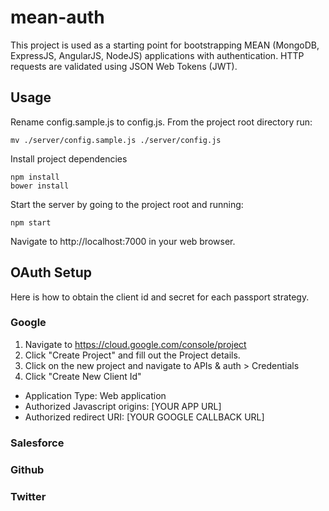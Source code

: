 # mean-auth

This project is used as a starting point for bootstrapping MEAN (MongoDB, ExpressJS, AngularJS, NodeJS) applications with authentication. HTTP requests are validated using JSON Web Tokens (JWT).

## Usage
Rename config.sample.js to config.js. From the project root directory run:
```
mv ./server/config.sample.js ./server/config.js
```
Install project dependencies
```
npm install
bower install
```

Start the server by going to the project root and running:
```
npm start
```

Navigate to http://localhost:7000 in your web browser.

## OAuth Setup
Here is how to obtain the client id and secret for each passport strategy.

### Google
1. Navigate to https://cloud.google.com/console/project
2. Click "Create Project" and fill out the Project details.
3. Click on the new project and navigate to APIs & auth > Credentials
4. Click "Create New Client Id"
  - Application Type: Web application
  - Authorized Javascript origins: [YOUR APP URL]
  - Authorized redirect URI: [YOUR GOOGLE CALLBACK URL]

### Salesforce

### Github

### Twitter
